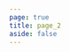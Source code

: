 ```yaml
---
page: true
title: page_2
aside: false
---
```

<script setup>
import Page from "./.vitepress/theme/components/Page.vue";
import { useData } from "vitepress";
const { theme } = useData();
const posts = theme.value.posts.slice(10,20)
</script>
<Page :posts="posts" :pageCurrent="2" :pagesNum="2" />